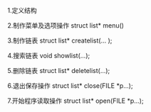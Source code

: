 1.定义结构  

2.制作菜单及选项操作 struct list* menu()

3.制作链表 struct list* createlist(... );

4.搜索链表 void showlist(...);

5.删除链表 struct list* deletelist(...);

6.退出保存操作 struct list* close(FILE *p...);

7.开始程序读取操作  struct list* open(FILE *p...);